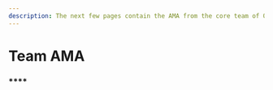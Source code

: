 ```yaml
---
description: The next few pages contain the AMA from the core team of OriginTrail
---
```


# Team AMA

### ****
